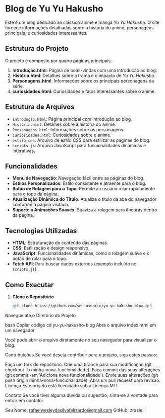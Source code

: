 # Blog de Yu Yu Hakusho

Este é um blog dedicado ao clássico anime e mangá *Yu Yu Hakusho*. O site fornece informações detalhadas sobre a história do anime, personagens principais, e curiosidades interessantes. 

## Estrutura do Projeto

O projeto é composto por quatro páginas principais:

1. **Introdução.html**: Página de boas-vindas com uma introdução ao blog.
2. **História.html**: Detalhes sobre a trama e o impacto de *Yu Yu Hakusho*.
3. **Personagens.html**: Informações sobre os principais personagens da série.
4. **curiosidades.html**: Curiosidades e fatos interessantes sobre o anime.

## Estrutura de Arquivos

- `introdução.html`: Página principal com introdução ao blog.
- `História.html`: Detalhes sobre a história do anime.
- `Personagens.html`: Informações sobre os personagens.
- `curiosidades.html`: Curiosidades sobre o anime.
- `estilo.css`: Arquivo de estilo CSS para estilizar as páginas do blog.
- `scripts.js`: Arquivo JavaScript para funcionalidades dinâmicas e interativas.

## Funcionalidades

- **Menu de Navegação**: Navegação fácil entre as páginas do blog.
- **Estilos Personalizados**: Estilo consistente e atraente para o blog.
- **Botão de Rolagem para o Topo**: Permite ao usuário rolar rapidamente para o topo da página.
- **Atualização Dinâmica do Título**: Atualiza o título da aba do navegador conforme a página visitada.
- **Suporte a Animações Suaves**: Suaviza a rolagem para âncoras dentro da página.

## Tecnologias Utilizadas

- **HTML**: Estruturação do conteúdo das páginas.
- **CSS**: Estilização e design responsivo.
- **JavaScript**: Funcionalidades dinâmicas, como a rolagem suave e o botão de rolar para o topo.
- **Fetch API**: Para buscar dados externos (exemplo incluído no `scripts.js`).

## Como Executar

1. **Clone o Repositório**

   ```bash
   git clone https://github.com/seu-usuario/yu-yu-hakusho-blog.git
Navegue até o Diretório do Projeto

bash
Copiar código
cd yu-yu-hakusho-blog
Abra o arquivo index.html em um navegador

Você pode abrir o arquivo diretamente no seu navegador para visualizar o blog.

Contribuições
Se você deseja contribuir para o projeto, siga estes passos:

Faça um fork do repositório.
Crie uma branch para sua modificação (git checkout -b minha-nova-funcionalidade).
Faça commit das suas alterações (git commit -am 'Adiciona nova funcionalidade').
Envie suas alterações (git push origin minha-nova-funcionalidade).
Abra um pull request para revisão.
Licença
Este projeto está licenciado sob a Licença MIT.

Contato
Se você tiver alguma dúvida ou sugestão, sinta-se à vontade para entrar em contato:

Seu Nome: rafaelwesleydasilvafelizardo@gmail.com
GitHub: zraziel
